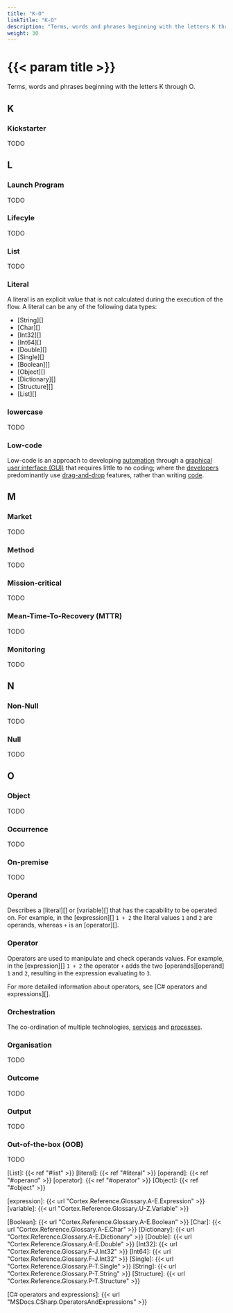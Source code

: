 ```yaml
---
title: "K-O"
linkTitle: "K-O"
description: "Terms, words and phrases beginning with the letters K through O."
weight: 30
---
```


# {{< param title >}}

Terms, words and phrases beginning with the letters K through O.

## K

### Kickstarter

TODO

## L

### Launch Program

TODO

### Lifecyle

TODO

### List

TODO

### Literal

A literal is an explicit value that is not calculated during the execution of the flow. A literal can be any of the following data types:

- [String][]
- [Char][]
- [Int32][]
- [Int64][]
- [Double][]
- [Single][]
- [Boolean][]
- [Object][]
- [Dictionary][]
- [Structure][]
- [List][]

### lowercase

TODO

### Low-code

Low-code is an approach to developing [automation](TODO) through a [graphical user interface (GUI)](TODO) that requires little to no coding; where the [developers](TODO) predominantly use [drag-and-drop](TODO) features, rather than writing [code](TODO).

## M

### Market

TODO

### Method

TODO

### Mission-critical

TODO

### Mean-Time-To-Recovery (MTTR)

TODO

### Monitoring

TODO

## N

### Non-Null

TODO

### Null

TODO

## O

### Object

TODO

### Occurrence

TODO

### On-premise

TODO

### Operand

Describes a [literal][] or [variable][] that has the capability to be operated on. For example, in the [expression][] `1 + 2` the literal values `1` and `2` are operands, whereas `+` is an [operator][].

### Operator

Operators are used to manipulate and check operands values. For example, in the [expression][] `1 + 2` the operator `+` adds the two [operands][operand] `1` and `2`, resulting in the expression evaluating to `3`.

For more detailed information about operators, see [C# operators and expressions][].

### Orchestration

The co-ordination of multiple technologies, [services](TODO) and [processes](TODO).

### Organisation

TODO

### Outcome

TODO

### Output

TODO

### Out-of-the-box (OOB)

TODO

[List]: {{< ref "#list" >}}
[literal]: {{< ref "#literal" >}}
[operand]: {{< ref "#operand" >}}
[operator]: {{< ref "#operator" >}}
[Object]: {{< ref "#object" >}}

[expression]: {{< url "Cortex.Reference.Glossary.A-E.Expression" >}}
[variable]: {{< url "Cortex.Reference.Glossary.U-Z.Variable" >}}

[Boolean]: {{< url "Cortex.Reference.Glossary.A-E.Boolean" >}}
[Char]: {{< url "Cortex.Reference.Glossary.A-E.Char" >}}
[Dictionary]: {{< url "Cortex.Reference.Glossary.A-E.Dictionary" >}}
[Double]: {{< url "Cortex.Reference.Glossary.A-E.Double" >}}
[Int32]: {{< url "Cortex.Reference.Glossary.F-J.Int32" >}}
[Int64]: {{< url "Cortex.Reference.Glossary.F-J.Int32" >}}
[Single]: {{< url "Cortex.Reference.Glossary.P-T.Single" >}}
[String]: {{< url "Cortex.Reference.Glossary.P-T.String" >}}
[Structure]: {{< url "Cortex.Reference.Glossary.P-T.Structure" >}}

[C# operators and expressions]: {{< url "MSDocs.CSharp.OperatorsAndExpressions" >}}
